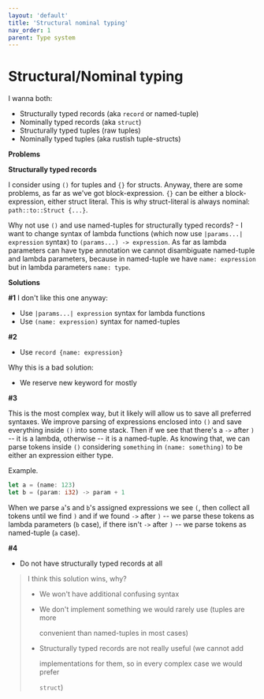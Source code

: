 ```yaml
---
layout: 'default'
title: 'Structural nominal typing'
nav_order: 1
parent: Type system
---
```


# Structural/Nominal typing

I wanna both:

* Structurally typed records (aka `record` or named-tuple)
* Nominally typed records (aka `struct`)
* Structurally typed tuples (raw tuples)
* Nominally typed tuples (aka rustish tuple-structs)

**Problems**

**Structurally typed records**

I consider using `()` for tuples and `{}` for structs. Anyway, there are some problems, as far as we've got
block-expression. `{}` can be either a block-expression, either struct literal. This is why struct-literal is always
nominal: `path::to::Struct {...}`.

Why not use `()` and use named-tuples for structurally typed records? - I want to change syntax of lambda functions
(which now use `|params...| expression` syntax) to `(params...) -> expression`. As far as lambda parameters can have
type annotation we cannot disambiguate named-tuple and lambda parameters, because in named-tuple we have `name:
expression` but in lambda parameters `name: type`.

**Solutions**

**\#1** I don't like this one anyway:

* Use `|params...| expression` syntax for lambda functions
* Use `(name: expression)` syntax for named-tuples

**\#2**

* Use `record {name: expression}`

Why this is a bad solution:

* We reserve new keyword for mostly

**\#3**

This is the most complex way, but it likely will allow us to save all preferred syntaxes. We improve parsing of
expressions enclosed into `()` and save everything inside `()` into some stack. Then if we see that there's a `->` after
`)` -- it is a lambda, otherwise -- it is a named-tuple. As knowing that, we can parse tokens inside `()` considering
`something` in `(name: something)` to be either an expression either type.

Example.

```rust
let a = (name: 123)
let b = (param: i32) -> param + 1
```

When we parse `a`'s and `b`'s assigned expressions we see `(`, then collect all tokens until we find `)` and if we found
`->` after `)` -- we parse these tokens as lambda parameters (`b` case), if there isn't `->` after `)` -- we parse
tokens as named-tuple (`a` case).

**\#4**

* Do not have structurally typed records at all

> I think this solution wins, why?
>
> * We won't have additional confusing syntax
> * We don't implement something we would rarely use (tuples are more
>
>   convenient than named-tuples in most cases)
>
> * Structurally typed records are not really useful (we cannot add
>
>   implementations for them, so in every complex case we would prefer
>
>   `struct`)
